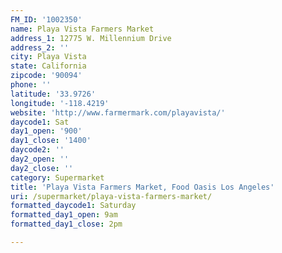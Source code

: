 ```yaml
---
FM_ID: '1002350'
name: Playa Vista Farmers Market
address_1: 12775 W. Millennium Drive
address_2: ''
city: Playa Vista
state: California
zipcode: '90094'
phone: ''
latitude: '33.9726'
longitude: '-118.4219'
website: 'http://www.farmermark.com/playavista/'
daycode1: Sat
day1_open: '900'
day1_close: '1400'
daycode2: ''
day2_open: ''
day2_close: ''
category: Supermarket
title: 'Playa Vista Farmers Market, Food Oasis Los Angeles'
uri: /supermarket/playa-vista-farmers-market/
formatted_daycode1: Saturday
formatted_day1_open: 9am
formatted_day1_close: 2pm

---
```

